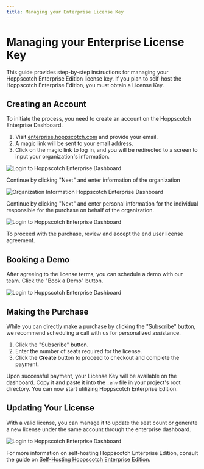```yaml
---
title: Managing your Enterprise License Key
---
```


# Managing your Enterprise License Key

This guide provides step-by-step instructions for managing your Hoppscotch Enterprise Edition license key. If you plan to self-host the Hoppscotch Enterprise Edition, you must obtain a License Key.

## Creating an Account

To initiate the process, you need to create an account on the Hoppscotch Enterprise Dashboard.

1. Visit [enterprise.hoppscotch.com](https://enterprise.hoppscotch.com) and provide your email.
2. A magic link will be sent to your email address.
3. Click on the magic link to log in, and you will be redirected to a screen to input your organization's information.

![Login to Hoppscotch Enterprise Dashboard](/images/guides/managing-enterprise-license/enterprise-dasboard-home.png)

Continue by clicking "Next" and enter information of the organization

![Organization Information Hoppscotch Enterprise Dashboard](/images/guides/managing-enterprise-license/enterprise-org-info.png)

Continue by clicking "Next" and enter personal information for the individual responsible for the purchase on behalf of the organization.

![Login to Hoppscotch Enterprise Dashboard](/images/guides/managing-enterprise-license/enterprise-personal-info.png)

To proceed with the purchase, review and accept the end user license agreement.

## Booking a Demo

After agreeing to the license terms, you can schedule a demo with our team. Click the "Book a Demo" button.

![Login to Hoppscotch Enterprise Dashboard](/images/guides/managing-enterprise-license/enterprise-book-demo.png)

## Making the Purchase

While you can directly make a purchase by clicking the "Subscribe" button, we recommend scheduling a call with us for personalized assistance.

1. Click the "Subscribe" button.
2. Enter the number of seats required for the license.
3. Click the **Create** button to proceed to checkout and complete the payment.

Upon successful payment, your License Key will be available on the dashboard. Copy it and paste it into the `.env` file in your project's root directory. You can now start utilizing Hoppscotch Enterprise Edition.

## Updating Your License

With a valid license, you can manage it to update the seat count or generate a new license under the same account through the enterprise dashboard.

![Login to Hoppscotch Enterprise Dashboard](/images/guides/managing-enterprise-license/enterprise-dashboard.png)

For more information on self-hosting Hoppscotch Enterprise Edition, consult the guide on [Self-Hosting Hoppscotch Enterprise Edition](/documentation/self-host/enterprise-edition/getting-started).
